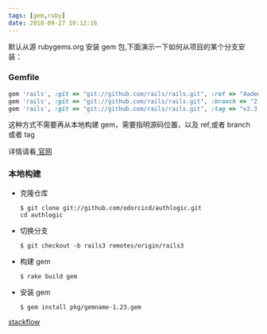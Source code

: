 ```yaml
---
tags: [gem,ruby]
date: 2018-09-27 10:12:16
---
```


默认从源 rubygems.org 安装 gem 包,下面演示一下如何从项目的某个分支安装：

### Gemfile

```ruby
gem 'rails', :git => "git://github.com/rails/rails.git", :ref => "4aded"
gem 'rails', :git => "git://github.com/rails/rails.git", :branch => "2-3-stable"
gem 'rails', :git => "git://github.com/rails/rails.git", :tag => "v2.3.5"
```

这种方式不需要再从本地构建 gem，需要指明源码位置，以及 ref,或者 branch 或者 tag

详情请看[ 官网 ](https://bundler.io/man/gemfile.5.html#GIT)

### 本地构建

- 克隆仓库

  ```shell
  $ git clone git://github.com/odorcicd/authlogic.git
  cd authlogic
  ```

- 切换分支

  `$ git checkout -b rails3 remotes/origin/rails3`

- 构建 gem

  `$ rake build gem`

- 安装 gem

  `$ gem install pkg/gemname-1.23.gem`

[stackflow](https://stackoverflow.com/questions/2823492/install-gem-from-github-branch)
